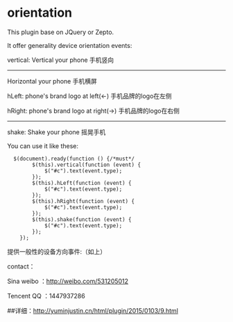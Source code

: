 orientation
=====

This plugin base on JQuery or Zepto.

It offer generality device orientation events: 

   vertical: Vertical your phone  手机竖向
   
   -------
   
   Horizontal your phone 手机横屏
   
   hLeft: phone's brand logo at left(←) 手机品牌的logo在左侧
   
   hRight: phone's brand logo at right(→) 手机品牌的logo在右侧
   
   -------

   shake: Shake your phone 摇晃手机

You can use it like these:

      $(document).ready(function () {/*must*/
            $(this).vertical(function (event) {
                $("#c").text(event.type);
            });
            $(this).hLeft(function (event) {
                $("#c").text(event.type);
            });
            $(this).hRight(function (event) {
                $("#c").text(event.type);
            });
            $(this).shake(function (event) {
                $("#c").text(event.type);
            });
        });
        
提供一般性的设备方向事件:（如上）

contact：

Sina weibo ：http://weibo.com/531205012

Tencent QQ ：1447937286

##详细：http://yuminjustin.cn/html/plugin/2015/0103/9.html
     
